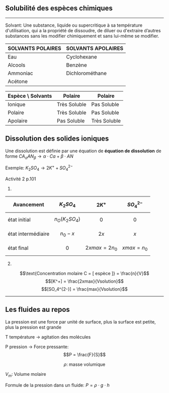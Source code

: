 ## Solubilité des espèces chimiques
----

Solvant: Une substance, liquide ou supercritique à sa température d'utilisation, qui a la propriété de dissoudre, de diluer ou d'extraire d’autres substances sans les modifier chimiquement et sans lui-même se modifier.

| SOLVANTS POLAIRES | SOLVANTS APOLAIRES |
|----|----|
| Eau | Cyclohexane |
| Alcools | Benzène |
| Ammoniac | Dichlorométhane |
| Acétone | |

| Espèce \ Solvants | Polaire | Polaire |
|----|----|----|
| Ionique | Très Soluble | Pas Soluble |
| Polaire | Très Soluble | Pas Soluble |
| Apolaire | Pas Soluble | Très Soluble |

## Dissolution des solides ioniques

Une dissolution est définie par une équation de **équation de dissolution** de forme $CA_\alpha AN_\beta \rightarrow \alpha \cdot Ca + \beta \cdot AN$

Exemple: $K_2SO_4 \rightarrow 2K{^+} + SO_4^{2-}$


Activité 2 p.101

1) 

|Avancement |$$K_2SO_4$$|$$2K{^+}$$|$$SO_4^{2-}$$|
|----|----|----|----|
|état initial | $$n_O(K_2SO_4)$$ | $$0$$ | $$0$$ |
|état intermédiaire | $$n_0 -x$$| $$2x$$ | $$x$$
|état final | $$0$$ | $$2xmax = 2n_0$$  | $$xmax = n_0$$ |

2)
$$\text{Concentration molaire C = [ espèce ]} = \frac{n}{V}$$
$$[K^+] = \frac{2xmax}{Vsolution}$$
$$[SO_4^{2-}] = \frac{max}{Vsolution}$$

---
## Les fluides au repos

La pression est une force par unité de surface, plus la surface est petite, plus la pression est grande

T température -> agitation des molécules 

P pression -> Force pressante: $$P = \frac{F}{S}$$

$$\rho \text{: masse volumique}$$ 

$V_m\text{: Volume molaire}$

Formule de la pression dans un fluide: $P = \rho\cdot g \cdot h$
<!--stackedit_data:
eyJoaXN0b3J5IjpbLTI0NzMzMzk0XX0=
-->